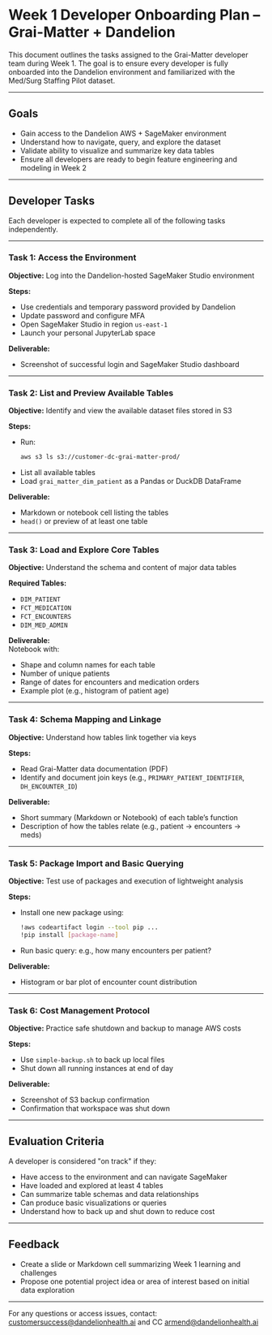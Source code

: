 # Week 1 Developer Onboarding Plan – Grai-Matter + Dandelion

This document outlines the tasks assigned to the Grai-Matter developer team during Week 1. The goal is to ensure every developer is fully onboarded into the Dandelion environment and familiarized with the Med/Surg Staffing Pilot dataset.

---

## Goals

- Gain access to the Dandelion AWS + SageMaker environment
- Understand how to navigate, query, and explore the dataset
- Validate ability to visualize and summarize key data tables
- Ensure all developers are ready to begin feature engineering and modeling in Week 2

---

## Developer Tasks

Each developer is expected to complete all of the following tasks independently.

---

### Task 1: Access the Environment

**Objective:** Log into the Dandelion-hosted SageMaker Studio environment

**Steps:**

- Use credentials and temporary password provided by Dandelion
- Update password and configure MFA
- Open SageMaker Studio in region `us-east-1`
- Launch your personal JupyterLab space

**Deliverable:**  
- Screenshot of successful login and SageMaker Studio dashboard

---

### Task 2: List and Preview Available Tables

**Objective:** Identify and view the available dataset files stored in S3

**Steps:**

- Run:
  ```bash
  aws s3 ls s3://customer-dc-grai-matter-prod/
  ```
- List all available tables
- Load `grai_matter_dim_patient` as a Pandas or DuckDB DataFrame

**Deliverable:**  
- Markdown or notebook cell listing the tables  
- `head()` or preview of at least one table

---

### Task 3: Load and Explore Core Tables

**Objective:** Understand the schema and content of major data tables

**Required Tables:**
- `DIM_PATIENT`
- `FCT_MEDICATION`
- `FCT_ENCOUNTERS`
- `DIM_MED_ADMIN`

**Deliverable:**  
Notebook with:
- Shape and column names for each table
- Number of unique patients
- Range of dates for encounters and medication orders
- Example plot (e.g., histogram of patient age)

---

### Task 4: Schema Mapping and Linkage

**Objective:** Understand how tables link together via keys

**Steps:**

- Read Grai-Matter data documentation (PDF)
- Identify and document join keys (e.g., `PRIMARY_PATIENT_IDENTIFIER`, `DH_ENCOUNTER_ID`)

**Deliverable:**  
- Short summary (Markdown or Notebook) of each table’s function
- Description of how the tables relate (e.g., patient → encounters → meds)

---

### Task 5: Package Import and Basic Querying

**Objective:** Test use of packages and execution of lightweight analysis

**Steps:**

- Install one new package using:
  ```bash
  !aws codeartifact login --tool pip ...
  !pip install [package-name]
  ```
- Run basic query: e.g., how many encounters per patient?

**Deliverable:**  
- Histogram or bar plot of encounter count distribution

---

### Task 6: Cost Management Protocol

**Objective:** Practice safe shutdown and backup to manage AWS costs

**Steps:**

- Use `simple-backup.sh` to back up local files
- Shut down all running instances at end of day

**Deliverable:**  
- Screenshot of S3 backup confirmation  
- Confirmation that workspace was shut down

---

## Evaluation Criteria

A developer is considered "on track" if they:

- Have access to the environment and can navigate SageMaker
- Have loaded and explored at least 4 tables
- Can summarize table schemas and data relationships
- Can produce basic visualizations or queries
- Understand how to back up and shut down to reduce cost

---

## Feedback

- Create a slide or Markdown cell summarizing Week 1 learning and challenges
- Propose one potential project idea or area of interest based on initial data exploration

---

For any questions or access issues, contact:  
customersuccess@dandelionhealth.ai and CC armend@dandelionhealth.ai
